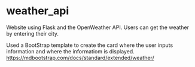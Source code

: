 # weather_api
Website using Flask and the OpenWeather API.
Users can get the weather by entering their city.

Used a BootStrap template to create the card where the user inputs information and where the informatiom is displayed.
https://mdbootstrap.com/docs/standard/extended/weather/
